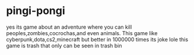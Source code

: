 # pingi-pongi
yes
its game about an adventure where you can kill peoples,zombies,cocrochas,and even animals.
This game like cyberpunk,dota,cs2,minecraft but better in 1000000 times
its joke lole this game is trash that only can be seen in trash bin
